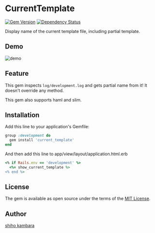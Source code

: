 
# CurrentTemplate

[![Gem Version](https://badge.fury.io/rb/current_template.svg)](https://badge.fury.io/rb/current_template)
[![Dependency Status](https://gemnasium.com/badges/github.com/shihokambara/current_template.svg)](https://gemnasium.com/github.com/shihokambara/current_template)


Display name of the current template file, including partial template.

## Demo
![demo](https://github.com/shihokambara/current_template/blob/master/screenshot.gif)

## Feature

This gem inspects `log/development.log` and gets partial name from it!
It  doesn't override any method.

This gem also supports haml and slim.

## Installation
Add this line to your application's Gemfile:

```ruby
group :development do
  gem install 'current_template'
end
```
And then add this line to app/view/layout/application.html.erb

```ruby
<% if Rails.env == 'development' %>
  <%= show_current_template %>
<% end %>
```
## License
The gem is available as open source under the terms of the [MIT License](http://opensource.org/licenses/MIT).

## Author
[shiho kambara](https://github.com/shihokambara)

